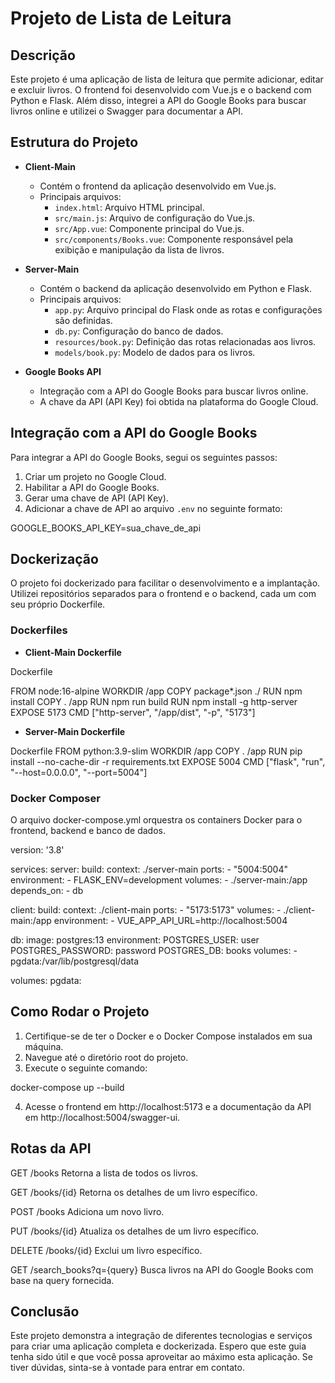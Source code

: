 # Projeto de Lista de Leitura

## Descrição

Este projeto é uma aplicação de lista de leitura que permite adicionar, editar e excluir livros. O frontend foi desenvolvido com Vue.js e o backend com Python e Flask. Além disso, integrei a API do Google Books para buscar livros online e utilizei o Swagger para documentar a API.

## Estrutura do Projeto

- **Client-Main**
  - Contém o frontend da aplicação desenvolvido em Vue.js.
  - Principais arquivos:
    - `index.html`: Arquivo HTML principal.
    - `src/main.js`: Arquivo de configuração do Vue.js.
    - `src/App.vue`: Componente principal do Vue.js.
    - `src/components/Books.vue`: Componente responsável pela exibição e manipulação da lista de livros.

- **Server-Main**
  - Contém o backend da aplicação desenvolvido em Python e Flask.
  - Principais arquivos:
    - `app.py`: Arquivo principal do Flask onde as rotas e configurações são definidas.
    - `db.py`: Configuração do banco de dados.
    - `resources/book.py`: Definição das rotas relacionadas aos livros.
    - `models/book.py`: Modelo de dados para os livros.

- **Google Books API**
  - Integração com a API do Google Books para buscar livros online.
  - A chave da API (API Key) foi obtida na plataforma do Google Cloud.

## Integração com a API do Google Books

Para integrar a API do Google Books, segui os seguintes passos:

1. Criar um projeto no Google Cloud.
2. Habilitar a API do Google Books.
3. Gerar uma chave de API (API Key).
4. Adicionar a chave de API ao arquivo `.env` no seguinte formato:

GOOGLE_BOOKS_API_KEY=sua_chave_de_api

## Dockerização

O projeto foi dockerizado para facilitar o desenvolvimento e a implantação. Utilizei repositórios separados para o frontend e o backend, cada um com seu próprio Dockerfile.

### Dockerfiles

- **Client-Main Dockerfile**

Dockerfile

FROM node:16-alpine
WORKDIR /app
COPY package*.json ./
RUN npm install
COPY . /app
RUN npm run build
RUN npm install -g http-server
EXPOSE 5173
CMD ["http-server", "/app/dist", "-p", "5173"]

- **Server-Main Dockerfile**

Dockerfile
FROM python:3.9-slim
WORKDIR /app
COPY . /app
RUN pip install --no-cache-dir -r requirements.txt
EXPOSE 5004
CMD ["flask", "run", "--host=0.0.0.0", "--port=5004"]

### Docker Composer

O arquivo docker-compose.yml orquestra os containers Docker para o frontend, backend e banco de dados.

version: '3.8'

services:
  server:
    build:
      context: ./server-main
    ports:
      - "5004:5004"
    environment:
      - FLASK_ENV=development
    volumes:
      - ./server-main:/app
    depends_on:
      - db

  client:
    build:
      context: ./client-main
    ports:
      - "5173:5173"
    volumes:
      - ./client-main:/app
    environment:
      - VUE_APP_API_URL=http://localhost:5004

  db:
    image: postgres:13
    environment:
      POSTGRES_USER: user
      POSTGRES_PASSWORD: password
      POSTGRES_DB: books
    volumes:
      - pgdata:/var/lib/postgresql/data

volumes:
  pgdata:

## Como Rodar o Projeto

1. Certifique-se de ter o Docker e o Docker Compose instalados em sua máquina.
2. Navegue até o diretório root do projeto.
3. Execute o seguinte comando: 

docker-compose up --build

4. Acesse o frontend em http://localhost:5173 e a documentação da API em http://localhost:5004/swagger-ui.

## Rotas da API

GET /books
Retorna a lista de todos os livros.

GET /books/{id}
Retorna os detalhes de um livro específico.

POST /books
Adiciona um novo livro.

PUT /books/{id}
Atualiza os detalhes de um livro específico.

DELETE /books/{id}
Exclui um livro específico.

GET /search_books?q={query}
Busca livros na API do Google Books com base na query fornecida.

## Conclusão ##

Este projeto demonstra a integração de diferentes tecnologias e serviços para criar uma aplicação completa e dockerizada. Espero que este guia tenha sido útil e que você possa aproveitar ao máximo esta aplicação. Se tiver dúvidas, sinta-se à vontade para entrar em contato.
